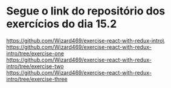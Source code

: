 # Segue o link do repositório dos exercícios do dia 15.2

https://github.com/Wizard469/exercise-react-with-redux-intro\
https://github.com/Wizard469/exercise-react-with-redux-intro/tree/exercise-one<br/>
https://github.com/Wizard469/exercise-react-with-redux-intro/tree/exercise-two  
https://github.com/Wizard469/exercise-react-with-redux-intro/tree/exercise-three
